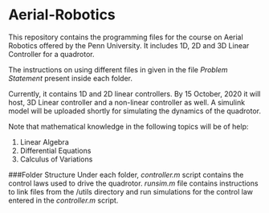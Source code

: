 # Aerial-Robotics

This repository contains the programming files for the course on Aerial Robotics offered 
by the Penn University. It includes 1D, 2D and 3D Linear Controller for a quadrotor.

The instructions on using different files in given in the file *Problem Statement* present
inside each folder.

Currently, it contains 1D and 2D linear controllers. By 15 October, 2020 it will host,
3D Linear controller and a non-linear controller as well. A simulink model will be uploaded
shortly for simulating the dynamics of the quadrotor.

Note that mathematical knowledge in the following topics will be of help:
1. Linear Algebra
2. Differential Equations
3. Calculus of Variations


###Folder Structure
Under each folder, *controller.m* script contains the control laws used to drive the quadrotor.
*runsim.m* file contains instructions to link files from the /utils directory and run simulations
for the control law entered in the *controller.m* script.
